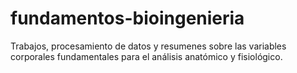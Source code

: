 # fundamentos-bioingenieria
Trabajos, procesamiento de datos y resumenes sobre las variables corporales fundamentales para el análisis anatómico y fisiológico. 
